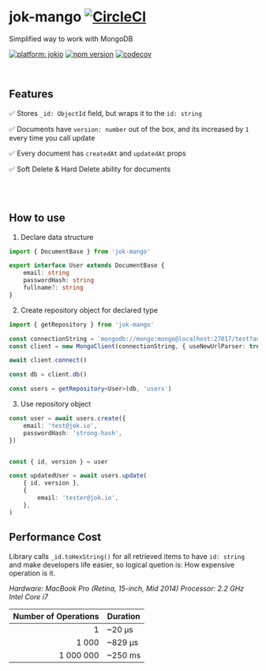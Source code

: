 # jok-mango [![CircleCI](https://circleci.com/gh/jokio/jok-mango.svg?style=svg)](https://circleci.com/gh/jokio/jok-mango)
Simplified way to work with MongoDB

[![platform: jokio](https://img.shields.io/badge/platform-%F0%9F%83%8F%20jok-44cc11.svg)](https://github.com/jokio/jok-cli)
[![npm version](https://badge.fury.io/js/jok-mango.svg)](https://badge.fury.io/js/jok-mango)
[![codecov](https://codecov.io/gh/jokio/jok-mango/branch/master/graph/badge.svg)](https://codecov.io/gh/jokio/jok-mango)

<br/>

## Features
✅ Stores `_id: ObjectId` field, but wraps it to the `id: string` 

✅ Documents have `version: number` out of the box, and its increased by `1` every time you call update

✅ Every document has `createdAt` and `updatedAt` props

✅ Soft Delete & Hard Delete ability for documents

<br/>
<br/>

## How to use
1.  Declare data structure

```ts
import { DocumentBase } from 'jok-mango'

export interface User extends DocumentBase {
	email: string
	passwordHash: string
	fullname?: string
}
```

2. Create repository object for declared type
```ts
import { getRepository } from 'jok-mango'

const connectionString = `mongodb://mongo:mongo@localhost:27017/test?authSource=admin`
const client = new MongoClient(connectionString, { useNewUrlParser: true })

await client.connect()

const db = client.db()

const users = getRepository<User>(db, 'users')
```


3. Use repository object
```ts
const user = await users.create({
	email: 'test@jok.io',
	passwordHash: 'strong-hash',
})


const { id, version } = user

const updatedUser = await users.update(
	{ id, version },
	{
		email: 'tester@jok.io',
	},
)
```

## Performance Cost

Library calls `_id.toHexString()` for all retrieved items to have `id: string` and make developers life easier, so logical quetion is: How expensive operation is it.

_Hardware:
MacBook Pro (Retina, 15-inch, Mid 2014)
Processor: 2.2 GHz Intel Core i7_

| Number of Operations 	| Duration 			|
|---------------------: |----------------	|
| 1                     | ~20 μs          |
| 1 000                 | ~829 μs         |
| 1 000 000             | ~250 ms        	|
